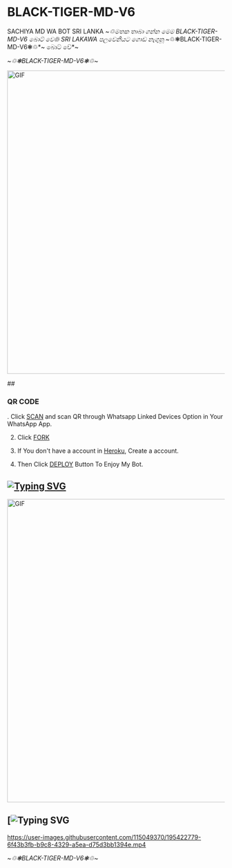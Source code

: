 # BLACK-TIGER-MD-V6
SACHIYA MD WA BOT SRI LANKA 
~*♲මතක තාබා ගන්න මෙම BLACK-TIGER-MD-V6 බොට් වෙ♲ SRI LAKAWA පලවෙනියට ගොඩ නැගුනූ ~*♲❃BLACK-TIGER-MD-V6❃♲*~ බොට් වේ*~




~*♲❃BLACK-TIGER-MD-V6❃♲*~


<img src="https://i.imgur.com/XHhlqtK.jpeg" alt="GIF" width="700"/>

</p>
##

### QR CODE

. Click [SCAN](https://replit.com/@Slsachiya99/BLACK-TIGER-MD-V1-3?v=1) and scan QR through Whatsapp Linked Devices Option in Your WhatsApp App.


2. Click [FORK](https://github.com/Slsachiya99/BLACK-TIGER-MD-V6/fork)

3. If You don't have a account in [Heroku](https://signup.heroku.com/), Create a account.

4. Then Click [DEPLOY](https://heroku.com/deploy) Button To Enjoy My Bot.


## [![Typing SVG](https://readme-typing-svg.herokuapp.com?font=Rockstar-ExtraBold&color=F33A6A&lines=WELCOME+TO+BLACK+TIGER+MD+WA+BOT.;CREATED+BY+SACHIYA+TM;BEST+MULTIDEVICE+WA+BOT;THANKS+FOR+VISITING+MY+GIT)](https://git.io/typing-svg)



<img src="https://i.imgur.com/XHhlqtK.jpeg" alt="GIF" width="700"/>


## [![Typing SVG](https://readme-typing-svg.herokuapp.com?font=Rockstar-ExtraBold&color=F33A6A&lines=ආයුබොවන්+TO+BLACK+TIGER+MD+WA+BOT.;CREATED+BY+SACHIYA+TM;BEST+MULTIDEVICE+WA+BOT;THANKS+FOR+VISITING+MY+GIT+ඉතින්+කොහොමද😁+මොකද+කරන්නෙ)


https://user-images.githubusercontent.com/115049370/195422779-6f43b3fb-b9c8-4329-a5ea-d75d3bb1394e.mp4



~*♲❃BLACK-TIGER-MD-V6❃♲*~


